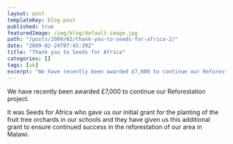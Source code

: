 ```yaml
---
layout: post
templateKey: blog-post
published: true
featuredImage: /img/blog/default-image.jpg
path: "/posts/2009/02/thank-you-to-seeds-for-africa-2/"
date: "2009-02-24T07:45:39Z"
title: "Thank you to Seeds for Africa"
categories: []
tags: [uk]
excerpt: "We have recently been awarded £7,000 to continue our Reforestation project.It was Seeds for Africa ..."
---
```


We have recently been awarded £7,000 to continue our Reforestation project.

It was Seeds for Africa who gave us our initial grant for the planting of the fruit tree orchards in our schools and they have given us this additional grant to ensure continued success in the reforestation of our area in Malawi.